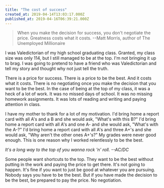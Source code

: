 ```yaml
---
title: "The cost of success"
created_at: 2019-04-14T13:03:17.000Z
published_at: 2019-04-16T06:39:21.000Z
---
```

> When you make the decision for success, you don't negotiate the price. Greatness costs what it costs. --Matt Morris, author of The Unemployed Millionaire

I was Valedictorian of my high school graduating class. Granted, my class size was only 114, but I still managed to be at the top. I'm not bringing it up to brag. I was going to pretend to have a friend who was Valedictorian and tell my story and thought why not just tell the truth.

There is a price for success. There is a price to be the best. And it costs what it costs. There is no negotiating once you make the decision that you want to be the best. In the case of being at the top of my class, it was a heck of a lot of work. It was no missed days of school. It was no missing homework assignments. It was lots of reading and writing and paying attention in class. 

I have my mother to thank for a lot of my motivation. I'd bring home a report card with all A's and a B and she would ask, "What's with this B?" I'd bring home a report card with all A's and one A- and she would ask, "What's with the A-?" I'd bring home a report card with all A's and three A+'s and she would ask, "Why aren't the other ones A+'s?" My grades were never good enough. This is one reason why I worked relentlessly to be the best.

_It's a long way to the top of you wanna rock 'n' roll. --AC/DC_

Some people want shortcuts to the top. They want to be the best without putting in the work and paying the price to get there. It's not going to happen. It's fine if you want to just be good at whatever you are pursuing. Nobody says you have to be the best. But if you have made the decision to be the best, be prepared to pay the price. No negotiation.
